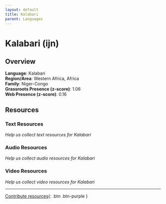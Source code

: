 ```yaml
---
layout: default
title: Kalabari
parent: Languages
---
```


# Kalabari (ijn)

## Overview

**Language**: Kalabari  
**Region/Area**: Western Africa, Africa  
**Family**: Niger-Congo  
**Grassroots Presence (z-score)**: 1.06  
**Web Presence (z-score)**: 0.16  

## Resources

### Text Resources
*Help us collect text resources for Kalabari*

### Audio Resources
*Help us collect audio resources for Kalabari*

### Video Resources
*Help us collect video resources for Kalabari*

---

[Contribute resources](https://forms.office.com/e/1SfLJx3u1r){: .btn .btn-purple }
